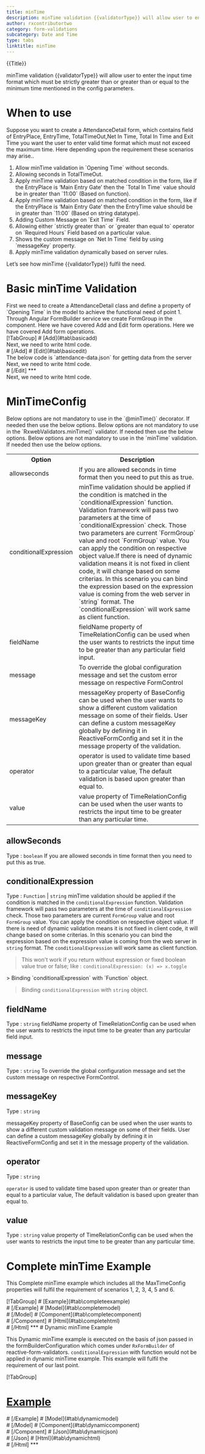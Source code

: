 ```yaml
---
title: minTime 
description: minTime validation {{validatorType}} will allow user to enter the input time format which must be strictly greater than or greater than or equal to the minimum time mentioned in the config parameters.
author: rxcontributortwo
category: form-validations
subcategory: Date and Time
type: tabs
linktitle: minTime
---
```


<div class="title-bar top_title"><p>{{Title}}</p></div> <div class="title-bar"><p>minTime validation {{validatorType}} will allow user to enter the input time format which must be strictly greater than or greater than or equal to the minimum time mentioned in the config parameters.</p></div>

# When to use
Suppose you want to create a AttendanceDetail form, which contains field of EntryPlace, EntryTime, TotalTimeOut,Net In Time, Total In Time and Exit Time you want the user to enter valid time format which must not exceed the maximum time. Here depending upon the requirement these scenarios may arise..

<ol class='showHideElement'>
    <li>Allow minTime validation in `Opening Time` without seconds.</li>
    <li>Allowing seconds in TotalTimeOut.</li>
    <li>Apply minTime validation based on matched condition in the form, like if the EntryPlace is ‘Main Entry Gate’ then the `Total In Time` value should be in greater than `11:00` (Based on function).</li>
    <li>Apply minTime validation based on matched condition in the form, like if the EntryPlace is ‘Main Entry Gate’ then the EntryTime value should be in greater than `11:00` (Based on string datatype).</li>
    <li>Adding Custom Message on `Exit Time` Field.</li>
    <li>Allowing either `strictly greater than` or `greater than equal to` operator on `Required Hours` Field based on a particular value.</li>
    <li>Shows the custom message on `Net In Time` field by using `messageKey` property.</li>
    <data-scope scope="['decorator','validator']">
        <li>Apply minTime validation dynamically based on server rules.</li>
    </data-scope>
</ol>

Let’s see how minTime {{validatorType}} fulfil the need.

# Basic minTime Validation

<data-scope scope="['decorator','template-driven-directives','template-driven-decorators']">
First we need to create a AttendanceDetail class and define a property of `Opening Time` in the model to achieve the functional need of point 1.
<div component="app-code" key="minTime-add-model"></div> 
</data-scope>
Through Angular FormBuilder service we create FormGroup in the component.
<data-scope scope="['decorator']">
Here we have covered Add and Edit form operations. 
</data-scope>

<data-scope scope="['validator','template-driven-directives','template-driven-decorators']">
Here we have covered Add form operations. 
</data-scope> 

<data-scope scope="['decorator']">
<div component="app-tabs" key="basic-operations"></div>
[!TabGroup]
# [Add](#tab\basicadd)
<div component="app-code" key="minTime-add-component"></div> 
Next, we need to write html code.
<div component="app-code" key="minTime-add-html"></div> 
<div component="app-example-runner" ref-component="app-minTime-add"></div>
# [/Add]
# [Edit](#tab\basicedit)
<div component="app-code" key="minTime-edit-component"></div> 
The below code is `attendance-data.json` for getting data from the server
<div component="app-code" key="minTime-edit-json"></div> 
Next, we need to write html code.
<div component="app-code" key="minTime-edit-html"></div> 
<div component="app-example-runner" ref-component="app-minTime-edit"></div>
# [/Edit]
***
</data-scope>

<data-scope scope="['validator','template-driven-directives','template-driven-decorators']">
<div component="app-code" key="minTime-add-component"></div> 
Next, we need to write html code.
<div component="app-code" key="minTime-add-html"></div> 
<div component="app-example-runner" ref-component="app-minTime-add"></div>
</data-scope>

# MinTimeConfig
<data-scope scope="['decorator']">
Below options are not mandatory to use in the `@minTime()` decorator. If needed then use the below options.
</data-scope>

<data-scope scope="['validator']">
Below options are not mandatory to use in the `RxwebValidators.minTime()` validator. If needed then use the below options.
</data-scope>

<data-scope scope="['template-driven-directives','template-driven-decorators']">
Below options are not mandatory to use in the `minTime` validation. If needed then use the below options.
</data-scope>

<table class="table table-bordered table-striped showHideElement">
<tr><th>Option</th><th>Description</th></tr>
<tr><td><a (click)='scrollTo("#allowseconds")' title="allowseconds">allowseconds</a></td><td>If you are allowed seconds in time format then you need to put this as true.</td></tr>
<tr><td><a (click)='scrollTo("#conditionalExpression")' title="conditionalExpression">conditionalExpression</a></td><td>minTime validation should be applied if the condition is matched in the `conditionalExpression` function. Validation framework will pass two parameters at the time of `conditionalExpression` check. Those two parameters are current `FormGroup` value and root `FormGroup` value. You can apply the condition on respective object value.If there is need of dynamic validation means it is not fixed in client code, it will change based on some criterias. In this scenario you can bind the expression based on the expression value is coming from the web server in `string` format. The `conditionalExpression` will work same as client function.</td></tr>
<tr><td><a (click)='scrollTo("#fieldName")' title="fieldName">fieldName</a></td><td>fieldName property of TimeRelationConfig can be used when the user wants to restricts the input time to be greater than any particular field input.</td></tr>
<tr><td><a (click)='scrollTo("#message")' title="message">message</a></td><td>To override the global configuration message and set the custom error message on respective FormControl</td></tr>
<tr><td><a (click)='scrollTo("#messageKey")' title="messageKey">messageKey</a></td><td>messageKey property of BaseConfig can be used when the user wants to show a different custom validation message on some of their fields. User can define a custom messageKey globally by defining it in ReactiveFormConfig and set it in the message property of the validation.</td></tr>
<tr><td><a (click)='scrollTo("#operator")' title="operator">operator</a></td><td>operator is used to validate time based upon greater than or greater than equal to a particular value, The default validation is based upon greater than equal to.</td></tr>
<tr><td><a (click)='scrollTo("#value")' title="value">value</a></td><td>value property of TimeRelationConfig can be used when the user wants to restricts the input time to be greater than any particular time.</td></tr>
</table >

## allowSeconds 
Type :  `boolean` 
If you are allowed seconds in time format then you need to put this as true.

<div component="app-code" key="minTime-allowSecondsExample-model"></div> 
<div component="app-example-runner" ref-component="app-minTime-allowSeconds" title="minTime {{validatorType}} with allowSeconds" key="allowSeconds"></div>

## conditionalExpression 
Type :  `Function`  |  `string` 
minTime validation should be applied if the condition is matched in the `conditionalExpression` function. Validation framework will pass two parameters at the time of `conditionalExpression` check. Those two parameters are current `FormGroup` value and root `FormGroup` value. You can apply the condition on respective object value.
If there is need of dynamic validation means it is not fixed in client code, it will change based on some criterias. In this scenario you can bind the expression based on the expression value is coming from the web server in `string` format. The `conditionalExpression` will work same as client function.

> This won't work if you return without expression or fixed boolean value true or false; like : `conditionalExpression: (x) => x.toggle`

<data-scope scope="['validator','decorator']">
> Binding `conditionalExpression` with `Function` object.
<div component="app-code" key="minTime-conditionalExpressionExampleFunction-model"></div> 
</data-scope>

> Binding `conditionalExpression` with `string` object.
<div component="app-code" key="minTime-conditionalExpressionExampleString-model"></div> 

<div component="app-example-runner" ref-component="app-minTime-conditionalExpression" title="minTime {{validatorType}} with conditionalExpression" key="conditionalExpression"></div>

## fieldName 
Type :  `string` 
fieldName property of TimeRelationConfig can be used when the user wants to restricts the input time to be greater than any particular field input.

<div component="app-code" key="minTime-fieldNameExample-model"></div> 
<div component="app-example-runner" ref-component="app-minTime-fieldName" title="minTime {{validatorType}} with fieldName" key="fieldName"></div>

## message 
Type :  `string` 
To override the global configuration message and set the custom message on respective FormControl.

<div component="app-code" key="minTime-messageExample-model"></div> 
<div component="app-example-runner" ref-component="app-minTime-message" title="minTime {{validatorType}} with message" key="message"></div>

## messageKey
Type : `string`

messageKey property of BaseConfig can be used when the user wants to show a different custom validation message on some of their fields. User can define a custom messageKey globally by defining it in ReactiveFormConfig and set it in the message property of the validation.

<div component="app-code" key="minTime-messageKeyExample-model"></div> 
<div component="app-example-runner" ref-component="app-minTime-messageKey" title="minTime {{validatorType}} with messageKey" key="messageKey"></div>

## operator
Type :  `string` 

`operator` is used to validate time based upon greater than or greater than equal to a particular value, The default validation is based upon greater than equal to.

<div component="app-code" key="minTime-operatorExample-model"></div> 
<div component="app-example-runner" ref-component="app-minTime-operator" title="minTime {{validatorType}} with operator" key="operator"></div>

## value 
Type :  `string` 
value property of TimeRelationConfig can be used when the user wants to restricts the input time to be greater than any particular time.

<div component="app-code" key="minTime-valueExample-model"></div> 
<div component="app-example-runner" ref-component="app-minTime-value" title="minTime {{validatorType}} with value" key="value"></div>

# Complete minTime Example

This Complete minTime example which includes all the MaxTimeConfig properties will fulfil the requirement of scenarios 1, 2, 3, 4, 5 and 6.

<div component="app-tabs" key="complete"></div>
[!TabGroup]
# [Example](#tab\completeexample)
<div component="app-example-runner" ref-component="app-minTime-complete"></div>
# [/Example]
<data-scope scope="['decorator','template-driven-directives','template-driven-decorators']">
# [Model](#tab\completemodel)
<div component="app-code" key="minTime-complete-model"></div> 
# [/Model]
</data-scope>
# [Component](#tab\completecomponent)
<div component="app-code" key="minTime-complete-component"></div> 
# [/Component]
# [Html](#tab\completehtml)
<div component="app-code" key="minTime-complete-html"></div> 
# [/Html]
***

<data-scope scope="['decorator','validator']">
# Dynamic minTime Example

This Dynamic minTime example is executed on the basis of json passed in the formBuilderConfiguration which comes under `RxFormBuilder` of reactive-form-validators. `conditionalExpression` with function would not be applied in dynamic minTime example. This example will fulfil the requirement of our last point.

<div component="app-tabs" key="dynamic"></div>

[!TabGroup]
# [Example](#tab\dynamicexample)
<div component="app-example-runner" ref-component="app-minTime-dynamic"></div>
# [/Example]
<data-scope scope="['decorator']">
# [Model](#tab\dynamicmodel)
<div component="app-code" key="minTime-dynamic-model"></div>
# [/Model]
</data-scope>
# [Component](#tab\dynamiccomponent)
<div component="app-code" key="minTime-dynamic-component"></div>
# [/Component]
# [Json](#tab\dynamicjson)
<div component="app-code" key="minTime-dynamic-json"></div>
# [/Json]
# [Html](#tab\dynamichtml)
<div component="app-code" key="minTime-dynamic-html"></div> 
# [/Html]
***
</data-scope>
